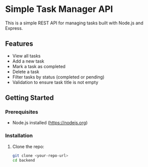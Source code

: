 # Simple Task Manager API

This is a simple REST API for managing tasks built with Node.js and Express.

## Features

- View all tasks
- Add a new task
- Mark a task as completed
- Delete a task
- Filter tasks by status (completed or pending)
- Validation to ensure task title is not empty

## Getting Started

### Prerequisites

- Node.js installed (https://nodejs.org)

### Installation

1. Clone the repo:
   ```bash
   git clone <your-repo-url>
   cd backend
